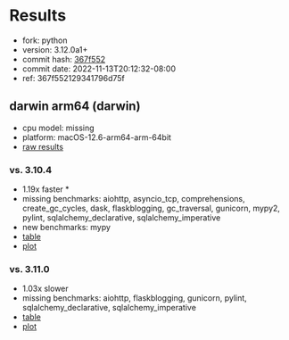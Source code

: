 # Results

- fork: python
- version: 3.12.0a1+
- commit hash: [367f552](https://github.com/python/cpython/commit/367f552)
- commit date: 2022-11-13T20:12:32-08:00
- ref: 367f552129341796d75f

## darwin arm64 (darwin)

- cpu model: missing
- platform: macOS-12.6-arm64-arm-64bit
- [raw results](bm-20221113-darwin-arm64-python-367f552129341796d75f-3.12.0a1%2B-367f552.json)

### vs. 3.10.4

- 1.19x faster \*
- missing benchmarks: aiohttp, asyncio_tcp, comprehensions, create_gc_cycles, dask, flaskblogging, gc_traversal, gunicorn, mypy2, pylint, sqlalchemy_declarative, sqlalchemy_imperative
- new benchmarks: mypy
- [table](bm-20221113-darwin-arm64-python-367f552129341796d75f-3.12.0a1%2B-367f552-vs-3.10.4.md)
- [plot](bm-20221113-darwin-arm64-python-367f552129341796d75f-3.12.0a1%2B-367f552-vs-3.10.4.png)

### vs. 3.11.0

- 1.03x slower
- missing benchmarks: aiohttp, flaskblogging, gunicorn, pylint, sqlalchemy_declarative, sqlalchemy_imperative
- [table](bm-20221113-darwin-arm64-python-367f552129341796d75f-3.12.0a1%2B-367f552-vs-3.11.0.md)
- [plot](bm-20221113-darwin-arm64-python-367f552129341796d75f-3.12.0a1%2B-367f552-vs-3.11.0.png)

